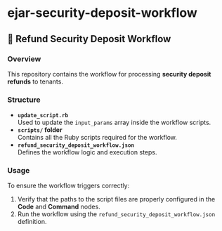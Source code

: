 # ejar-security-deposit-workflow

## 🔄 Refund Security Deposit Workflow

### Overview
This repository contains the workflow for processing **security deposit refunds** to tenants.

### Structure
- **`update_script.rb`**  
  Used to update the `input_params` array inside the workflow scripts.  
- **`scripts/` folder**  
  Contains all the Ruby scripts required for the workflow.  
- **`refund_security_deposit_workflow.json`**  
  Defines the workflow logic and execution steps.

### Usage
To ensure the workflow triggers correctly:
1. Verify that the paths to the script files are properly configured in the **Code** and **Command** nodes.  
2. Run the workflow using the `refund_security_deposit_workflow.json` definition.  

